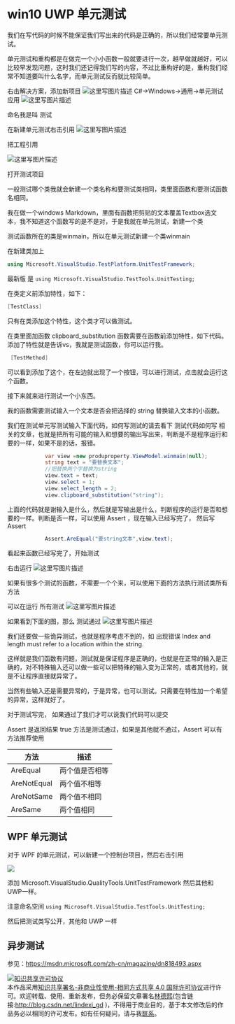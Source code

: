 # win10 UWP 单元测试

我们在写代码的时候不能保证我们写出来的代码是正确的，所以我们经常要单元测试。
<!--more-->
<!-- CreateTime:2018/2/13 17:23:03 -->


<div id="toc"></div>

单元测试和重构都是在做完一个小小函数一般就要进行一次，越早做就越好，可以比较早发现问题，这时我们还记得我们写的内容，不过比重构好的是，重构我们经常不知道要叫什么名字，而单元测试反而就比较简单。

右击解决方案，添加新项目
![这里写图片描述](http://img.blog.csdn.net/20160221134353215)
C#->Windows->通用->单元测试应用
![这里写图片描述](http://img.blog.csdn.net/20160221134516798)

命名我是叫 测试

在新建单元测试右击引用
![这里写图片描述](http://img.blog.csdn.net/20160221134604919)

把工程引用

![这里写图片描述](http://img.blog.csdn.net/20160221134652691)

打开测试项目

一般测试哪个类我就会新建一个类名称和要测试类相同，类里面函数和要测试函数名相同。

我在做一个windows Markdown，里面有函数把剪贴的文本覆盖Textbox选文本，我不知道这个函数写的是不是对，于是我就在单元测试，新建一个类

测试函数所在的类是winmain，所以在单元测试新建一个类winmain

在新建类加上

```csharp
using Microsoft.VisualStudio.TestPlatform.UnitTestFramework;
```

最新版 是 `using Microsoft.VisualStudio.TestTools.UnitTesting;`

在类定义前添加特性，如下：

```csharp
[TestClass]
```

只有在类添加这个特性，这个类才可以做测试。

在类里面加函数 clipboard_substitution
函数需要在函数前添加特性，如下代码。添加了特性就是告诉vs，我就是测试函数，你可以运行我。

```csharp
 [TestMethod]
```

可以看到添加了这个，在左边就出现了一个按钮，可以进行测试，点击就会运行这个函数。

接下来就来进行测试一个小东西。

我的函数需要测试输入一个文本是否会把选择的 string 替换输入文本的小函数。

我们在测试单元写测试输入下面代码，如何写测试的请去看下 测试代码如何写 相关的文章，也就是把所有可能的输入和想要的输出写出来，判断是不是程序运行和要的一样，如果不是的话，报错。

```csharp
            var view =new produproperty.ViewModel.winmain(null);
            string text = "要替换文本";
            //把替换两个字替换为string
            view.text = text;
            view.select = 1;
            view.select_length = 2;
            view.clipboard_substitution("string");
```
上面的代码就是谢输入是什么，然后就是写输出是什么，判断程序的运行是否和想要的一样。判断是否一样，可以使用 Assert ，现在输入已经写完了，
然后写 Assert

```csharp
            Assert.AreEqual("要string文本",view.text);
```

看起来函数已经写完了，开始测试

右击运行
![这里写图片描述](http://img.blog.csdn.net/20160221135932877)

如果有很多个测试的函数，不需要一个个来，可以使用下面的方法执行测试类所有方法

可以在运行 所有测试
![这里写图片描述](http://img.blog.csdn.net/20160221140009378)

如果看到下面的图，那么
测试通过
![这里写图片描述](http://img.blog.csdn.net/20160221140153722)

我们还要做一些诡异测试，也就是程序考虑不到的，如
出现错误 Index and length must refer to a location within the string.

这样就是我们函数有问题，测试就是保证程序是正确的，也就是在正常的输入是正确的，对不特殊输入还可以做一些可以把特殊的输入变为正常的，或者其他的，就是不让程序直接就异常了。

当然有些输入还是需要异常的，于是异常，也可以测试。只需要在特性加一个希望的异常，这样就好了。

对于测试写完，
如果通过了我们才可以说我们代码可以提交

Assert 是返回结果 true 方法是测试通过，如果是其他就不通过，Assert 可以有方法推荐使用

|方法|描述|
|--|--|
|AreEqual|两个值是否相等|
|AreNotEqual|两个值不相等|
|AreNotSame|两个值不相同|
|AreSame|两个值相同|


## WPF 单元测试

对于 WPF 的单元测试，可以新建一个控制台项目，然后右击引用

![](https://ooo.0o0.ooo/2017/02/07/58998e2e7d476.jpg)

添加 Microsoft.VisualStudio.QualityTools.UnitTestFramework 然后其他和UWP一样。

注意命名空间 `using Microsoft.VisualStudio.TestTools.UnitTesting;`

然后把测试类写公开，其他和 UWP 一样


## 异步测试

参见：https://msdn.microsoft.com/zh-cn/magazine/dn818493.aspx


<a rel="license" href="http://creativecommons.org/licenses/by-nc-sa/4.0/"><img alt="知识共享许可协议" style="border-width:0" src="https://licensebuttons.net/l/by-nc-sa/4.0/88x31.png" /></a><br />本作品采用<a rel="license" href="http://creativecommons.org/licenses/by-nc-sa/4.0/">知识共享署名-非商业性使用-相同方式共享 4.0 国际许可协议</a>进行许可。欢迎转载、使用、重新发布，但务必保留文章署名[林德熙](http://blog.csdn.net/lindexi_gd)(包含链接:http://blog.csdn.net/lindexi_gd )，不得用于商业目的，基于本文修改后的作品务必以相同的许可发布。如有任何疑问，请与我[联系](mailto:lindexi_gd@163.com)。




